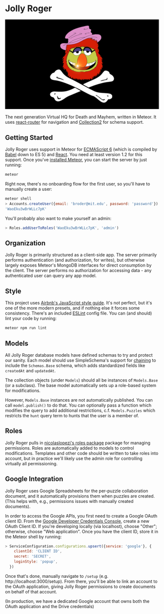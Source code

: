 Jolly Roger
===========

![Jolly Roger](public/images/hero.png)

The next generation Virtual HQ for Death and Mayhem, written in
Meteor. It uses [react-router][react-router] for navigation and
[Collection2][collection2] for schema support.

Getting Started
---------------

Jolly Roger uses support in Meteor for [ECMAScript 6][es6] (which is
compiled by [Babel][babeljs] down to ES 5) and [React][React]. You
need at least version 1.2 for this support. Once you've [installed
Meteor][meteor install], you can start the server by just running:

```bash
meteor
```

Right now, there's no onboarding flow for the first user, so you'll
have to manually create a user:

```js
meteor shell
> Accounts.createUser({email: 'broder@mit.edu', password: 'password'})
'WaoEku3wBrWLLc7pK'
```

You'll probably also want to make yourself an admin:

```js
> Roles.addUserToRoles('WaoEku3wBrWLLc7pK', 'admin')
```

Organization
------------

Jolly Roger is primarily structured as a client-side app. The server
primarily performs authentication (and authorization, for writes), but
otherwise largely exposes Meteor's MongoDB interfaces for direct
consumption by the client. The server performs no authorization for
accessing data - any authenticated user can query any app model.

Style
-----

This project uses [Airbnb's JavaScript style
guide][airbnb-javascript]. It's not perfect, but it's one of the more
modern presets, and if nothing else it forces some
consistency. There's an included [ESLint][] config file.  You can
(and should) lint your code by running:

```bash
meteor npm run lint
```

Models
------

All Jolly Roger database models have defined schemas to try and
protect our sanity. Each model should use SimpleSchema's support for
[chaining][simple-schema-chaining] to include the `Schemas.Base`
schema, which adds standardized fields like `createdAt` and
`updatedAt`.

The collection objects (under `Models`) should all be instances of
`Models.Base` (or a subclass). The base model automatically sets up a
role-based system for modifications.

However, `Models.Base` instances are not automatically published. You
can call `model.publish()` to do that. You can optionally pass a
function which modifies the query to add additional restrictions,
c.f. `Models.Puzzles` which restricts the `hunt` query term to hunts
that the user is a member of.

Roles
-----

Jolly Roger pulls in [nicolaslopezj's roles package][roles] package
for managing permissions. Roles are automatically added to models to
control modifications. Templates and other code should be written to
take roles into account, but in practice we'll likely use the admin
role for controlling virtually all permissioning.

Google Integration
------------------

Jolly Roger uses Google Spreadsheets for the per-puzzle collaboration
document, and it automatically provisions them when puzzles are
created. (This helps with, e.g., permissions issues with manually
created documents).

In order to access the Google APIs, you first need to create a Google
OAuth client ID. From the [Google Developer Credentials
Console][google-developer-credentials], create a new OAuth Client
ID. If you're developing locally (via localhost), choose "Other";
otherwise, choose "Web application". Once you have the client ID,
store it in the Meteor shell by running:

```js
> ServiceConfiguration.configurations.upsert({service: 'google'}, {
    clientId: 'CLIENT ID',
    secret: 'SECRET',
    loginStyle: 'popup',
  })
```

Once that's done, manually navigate to `/setup`
(e.g. http://localhost:3000/setup). From there, you'll be able to link
an account to the OAuth application, giving Jolly Roger permissions to
create documents on behalf of that account.

(In production, we have a dedicated Google account that owns both the
OAuth application and the Drive credentials)

[airbnb-javascript]: https://github.com/airbnb/javascript
[babeljs]: http://babeljs.io
[collection2]: https://atmospherejs.com/aldeed/collection2
[es6]: https://github.com/lukehoban/es6features
[google-developer-credentials]: https://console.developers.google.com/apis/credentials
[ESLint]: http://eslint.org/
[meteor install]: https://www.meteor.com/install
[React]: https://facebook.github.io/react/
[react-router]: https://github.com/rackt/react-router
[roles]: https://atmospherejs.com/nicolaslopezj/roles
[simple-schema-chaining]: https://github.com/aldeed/meteor-simple-schema#combining-simpleschemas
